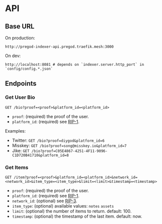 # API

## Base URL

On production:

```
http://pregod-indexer-api.pregod.traefik.mesh:3000
```

On dev:

```
http://localhost:8081 # depends on `indexer.server.http_port` in `config/config.*.json`
```

## Endpoints

### Get User Bio

```
GET /bio?proof=<proof>&platform_id=<platform_id>
```

- `proof`: (required) the proof of the user.
- `platform_id`: (required) see [RIP-1](https://rss3.io/protocol/RIPs/RIP-1.html#account-platform-list).

Examples:

- Twitter: `GET /bio?proof=diygod&platform_id=6`
- Misskey: `GET /bio?proof=song@misskey.io&platform_id=7`
- Jike: `GET /bio?proof=C05E4867-4251-4F11-9096-C1D720B41710&platform_id=8`

### Get Items

```
GET /item?proof=<proof>&platform_id=<platform_id>&network_id=<network_id>&item_type=<item_type>&limit=<limit>&timestamp=<timestamp>
```

- `proof`: (required) the proof of the user.
- `platform_id`: (required) see [RIP-1](https://rss3.io/protocol/RIPs/RIP-1.html#account-platform-list).
- `network_id`: (optional) see [RIP-3](https://rss3.io/protocol/RIPs/RIP-3.html#item-network-list).
- `item_type`: (optional) available values: `notes` `assets`
- `limit`: (optional) the number of items to return. default: 100.
- `timestamp`: (optional) the timestamp of the last item. default: now.
